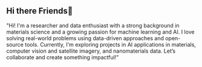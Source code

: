 ## Hi there Friends👋
"Hi! I'm a researcher and data enthusiast with a strong background in materials science and a growing passion for machine learning and AI. I love solving real-world problems using data-driven approaches and open-source tools. Currently, I'm exploring projects in AI applications in materials, computer vision and satellite imagery, and nanomaterials data. Let’s collaborate and create something impactful!"
<!--
**Mujtaba-29/Mujtaba-29** is a ✨ _special_ ✨ repository because its `README.md` (this file) appears on your GitHub profile.

Here are some ideas to get you started:

- 🔭 I’m currently working on ...
- 🌱 I’m currently learning ...
- 👯 I’m looking to collaborate on ...
- 🤔 I’m looking for help with ...
- 💬 Ask me about ...
- 📫 How to reach me: ...
- 😄 Pronouns: ...
- ⚡ Fun fact: ...
-->
